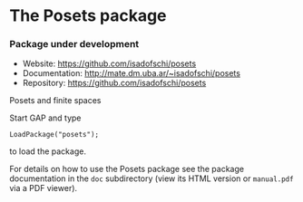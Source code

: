 
# The Posets package

### Package under development

* Website: https://github.com/isadofschi/posets
* Documentation: http://mate.dm.uba.ar/~isadofschi/posets
* Repository: https://github.com/isadofschi/posets

Posets and finite spaces



Start GAP and type

	LoadPackage("posets");

to load the package.

For details on how to use the Posets package see the package
documentation in the `doc` subdirectory (view its HTML version or 
`manual.pdf`  via a PDF viewer).

